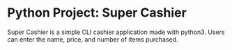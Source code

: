 # Python Project: Super Cashier
Super Cashier is a simple CLI cashier application made with python3. Users can enter the name, price, and number of items purchased.

